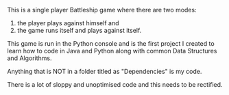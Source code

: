 This is a single player Battleship game where there are two modes:
1. the player plays against himself and
2. the game runs itself and plays against itself.

This game is run in the Python console and is the first project I created to learn how to code in Java and Python along with common Data Structures and Algorithms.

Anything that is NOT in a folder titled as "Dependencies" is my code. 

There is a lot of sloppy and unoptimised code and this needs to be rectified.
